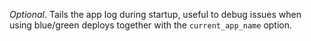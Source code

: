 *Optional*. Tails the app log during startup, useful to debug issues when using blue/green deploys together with the `current_app_name` option.

